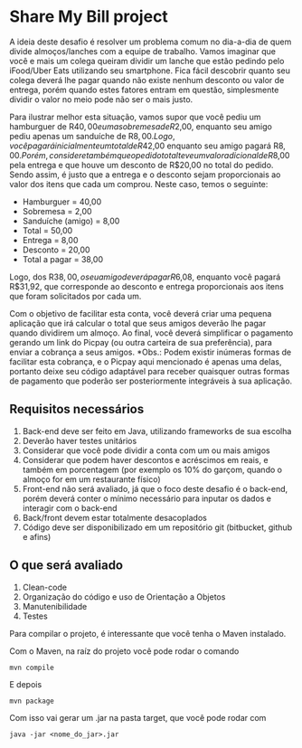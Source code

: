 # Share My Bill project

A ideia deste desafio é resolver um problema comum no dia-a-dia de quem divide almoços/lanches com a equipe de trabalho. Vamos imaginar que você e mais um colega queiram dividir um lanche que estão pedindo pelo iFood/Uber Eats utilizando seu smartphone. Fica fácil descobrir quanto seu colega deverá lhe pagar quando não existe nenhum desconto ou valor de entrega, porém quando estes fatores entram em questão, simplesmente dividir o valor no meio pode não ser o mais justo. 

Para ilustrar melhor esta situação, vamos supor que você pediu um hamburguer de R$40,00 e uma sobremesa de R$2,00, enquanto seu amigo pediu apenas um sanduíche de R$8,00. Logo, você pagará inicialmente um total de R$42,00 enquanto seu amigo pagará R$8,00. Porém, considere também que o pedido total teve um valor adicional de R$8,00 pela entrega e que houve um desconto de R$20,00 no total do pedido. Sendo assim, é justo que a entrega e o desconto sejam proporcionais ao valor dos itens que cada um comprou. 
Neste caso, temos o seguinte: 
* Hamburguer = 40,00 
* Sobremesa = 2,00 
* Sanduíche (amigo) = 8,00 
* Total = 50,00 
* Entrega = 8,00 
* Desconto = 20,00 
* Total a pagar = 38,00 

Logo, dos R$38,00, o seu amigo deverá pagar R$6,08, enquanto você pagará R$31,92, que corresponde ao desconto e entrega proporcionais aos itens que foram solicitados por cada um. 

Com o objetivo de facilitar esta conta, você deverá criar uma pequena aplicação que irá calcular o total que seus amigos deverão lhe pagar quando dividirem um almoço. Ao final, você deverá simplificar o pagamento gerando um link do Picpay (ou outra carteira de sua preferência), para enviar a cobrança a seus amigos. 
*Obs.: Podem existir inúmeras formas de facilitar esta cobrança, e o Picpay aqui mencionado é apenas uma delas, portanto deixe seu código adaptável para receber quaisquer outras formas de pagamento que poderão ser posteriormente integráveis à sua aplicação. 

## Requisitos necessários 

1. Back-end deve ser feito em Java, utilizando frameworks de sua escolha 
2. Deverão haver testes unitários 
3. Considerar que você pode dividir a conta com um ou mais amigos 
4. Considerar que podem haver descontos e acréscimos em reais, e também em porcentagem (por exemplo os 10% do garçom, quando o almoço for em um restaurante físico) 
5. Front-end não será avaliado, já que o foco deste desafio é o back-end, porém deverá conter o mínimo necessário para inputar os dados e interagir com o back-end 
6. Back/front devem estar totalmente desacoplados 
7. Código deve ser disponibilizado em um repositório git (bitbucket, github e afins) 

## O que será avaliado 

1. Clean-code 
2. Organização do código e uso de Orientação a Objetos 
3. Manutenibilidade 
4. Testes

Para compilar o projeto, é interessante que você tenha o Maven instalado.

Com o Maven, na raíz do projeto você pode rodar o comando

```
mvn compile
```

E depois

```
mvn package
```

Com isso vai gerar um .jar na pasta target, que você pode rodar com 

```
java -jar <nome_do_jar>.jar
```

